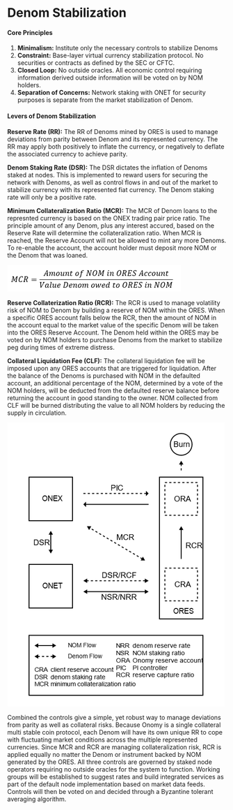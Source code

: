 # Denom Stabilization

#### Core Principles

1. **Minimalism:** Institute only the necessary controls to stabilize Denoms
2. **Constraint:** Base-layer virtual currency stabilization protocol. No securities or contracts as defined by the SEC or CFTC.
3. **Closed Loop:** No outside oracles. All economic control requiring information derived outside information will be voted on by NOM holders.
4. **Separation of Concerns:** Network staking with ONET for security purposes is separate from the market stabilization of Denom.

#### **Levers of Denom Stabilization**

**Reserve Rate \(RR\):** The RR of Denoms mined by ORES is used to manage deviations from parity between Denom and its represented currency. The RR may apply both positively to inflate the currency, or negatively to deflate the associated currency to achieve parity.

**Denom Staking Rate \(DSR\):** The DSR dictates the inflation of Denoms staked at nodes. This is implemented to reward users for securing the network with Denoms, as well as control flows in and out of the market to stabilize currency with its represented fiat currency. The Denom staking rate will only be a positive rate.

**Minimum Collateralization Ratio \(MCR\):** The MCR of Denom loans to the represnted currency is based on the ONEX trading pair price ratio. The principle amount of any Denom, plus any interest accured, based on the Reserve Rate will determine the collateralization ratio. When MCR is reached, the Reserve Account will not be allowed to mint any more Denoms. To re-enable the account, the account holder must deposit more NOM or the Denom that was loaned.

![](../.gitbook/assets/image%20%281%29.png)

**Reserve Collaterization Ratio \(RCR\):** The RCR is used to manage volatility risk of NOM to Denom by building a reserve of NOM within the ORES. When a specific ORES account falls below the RCR, then the amount of NOM in the account equal to the market value of the specific Denom will be taken into the ORES Reserve Account. The Denom held within the ORES may be voted on by NOM holders to purchase Denoms from the market to stabilize peg during times of extreme distress.

**Collateral Liquidation Fee \(CLF\):** The collateral liquidation fee will be imposed upon any ORES accounts that are triggered for liquidation. After the balance of the Denoms is purchased with NOM in the defaulted account, an additional percentage of the NOM, determined by a vote of the NOM holders, will be deducted from the defaulted reserve balance before returning the account in good standing to the owner. NOM collected from CLF will be burned distributing the value to all NOM holders by reducing the supply in circulation.

![](../.gitbook/assets/image%20%284%29.png)

Combined the controls give a simple, yet robust way to manage deviations from parity as well as collateral risks. Because Onomy is a single collateral multi stable coin protocol, each Denom will have its own unique RR to cope with fluctuating market conditions across the multiple represented currencies. Since MCR and RCR are managing collateralization risk, RCR is applied equally no matter the Denom or instrument backed by NOM generated by the ORES. All three controls are governed by staked node operators requiring no outside oracles for the system to function. Working groups will be established to suggest rates and build integrated services as part of the default node implementation based on market data feeds. Controls will then be voted on and decided through a Byzantine tolerant averaging algorithm.

